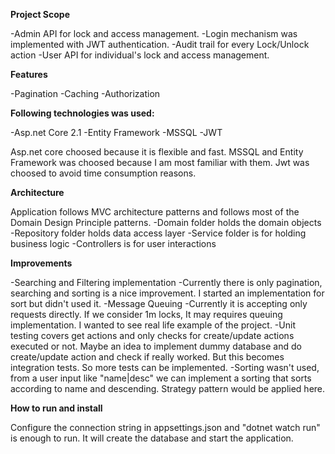 <b>Project Scope</b>

-Admin API for lock and access management.
-Login mechanism was implemented with JWT authentication.
-Audit trail for every Lock/Unlock action
-User API for individual's lock and access management.

<b>Features</b>

-Pagination
-Caching
-Authorization

<b>Following technologies was used:</b>

-Asp.net Core 2.1
-Entity Framework
-MSSQL
-JWT

Asp.net core choosed because it is flexible and fast. MSSQL and Entity Framework was choosed because I am most familiar with them. Jwt was choosed to avoid time consumption reasons.

<b>Architecture</b>

Application follows MVC architecture patterns and follows most of the Domain Design Principle patterns.
-Domain folder holds the domain objects
-Repository folder holds data access layer
-Service folder is for holding business logic
-Controllers is for user interactions 

<b>Improvements</b>

-Searching and Filtering implementation
	-Currently there is only pagination, searching and sorting is a nice improvement. I started an implementation for sort but didn't used it.
-Message Queuing 
	-Currently it is accepting only requests directly. If we consider 1m locks, It may requires queuing implementation. I wanted to see real life example of the project.
-Unit testing covers get actions and only checks for create/update actions executed or not. Maybe an idea to implement dummy database and do create/update action and check if really worked. But this becomes integration tests. So more tests can be implemented.
-Sorting wasn't used, from a user input like "name|desc" we can implement a sorting that sorts according to name and descending. Strategy pattern would be applied here.


<b>How to run and install</b>

Configure the connection string in appsettings.json and "dotnet watch run" is enough to run.
It will create the database and start the application.
